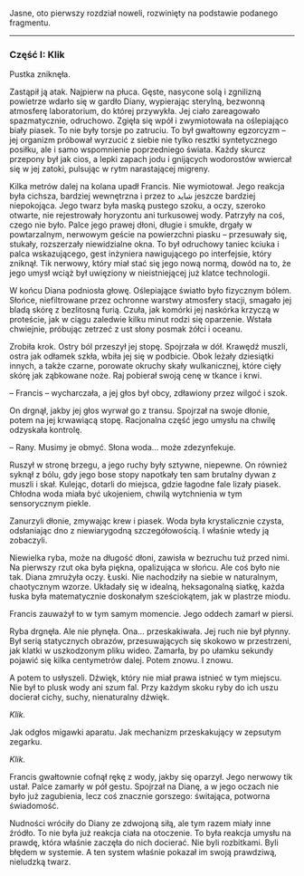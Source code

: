 Jasne, oto pierwszy rozdział noweli, rozwinięty na podstawie podanego fragmentu.

---

### **Część I: Klik**

Pustka zniknęła.

Zastąpił ją atak. Najpierw na płuca. Gęste, nasycone solą i zgnilizną powietrze wdarło się w gardło Diany, wypierając sterylną, bezwonną atmosferę laboratorium, do której przywykła. Jej ciało zareagowało spazmatycznie, odruchowo. Zgięła się wpół i zwymiotowała na oślepiająco biały piasek. To nie były torsje po zatruciu. To był gwałtowny egzorcyzm – jej organizm próbował wyrzucić z siebie nie tylko resztki syntetycznego posiłku, ale i samo wspomnienie poprzedniego świata. Każdy skurcz przepony był jak cios, a lepki zapach jodu i gnijących wodorostów wwiercał się w jej zatoki, pulsując w rytm narastającej migreny.

Kilka metrów dalej na kolana upadł Francis. Nie wymiotował. Jego reakcja była cichsza, bardziej wewnętrzna i przez to شاید jeszcze bardziej niepokojąca. Jego twarz była maską pustego szoku, a oczy, szeroko otwarte, nie rejestrowały horyzontu ani turkusowej wody. Patrzyły na coś, czego nie było. Palce jego prawej dłoni, długie i smukłe, drgały w powtarzalnym, nerwowym geście na powierzchni piasku – przesuwały się, stukały, rozszerzały niewidzialne okna. To był odruchowy taniec kciuka i palca wskazującego, gest inżyniera nawigującego po interfejsie, który zniknął. Tik nerwowy, który miał stać się jego nową normą, dowód na to, że jego umysł wciąż był uwięziony w nieistniejącej już klatce technologii.

W końcu Diana podniosła głowę. Oślepiające światło było fizycznym bólem. Słońce, niefiltrowane przez ochronne warstwy atmosfery stacji, smagało jej bladą skórę z bezlitosną furią. Czuła, jak komórki jej naskórka krzyczą w proteście, jak w ciągu zaledwie kilku minut rodzi się oparzenie. Wstała chwiejnie, próbując zetrzeć z ust słony posmak żółci i oceanu.

Zrobiła krok. Ostry ból przeszył jej stopę. Spojrzała w dół. Krawędź muszli, ostra jak odłamek szkła, wbiła jej się w podbicie. Obok leżały dziesiątki innych, a także czarne, porowate okruchy skały wulkanicznej, które cięły skórę jak ząbkowane noże. Raj pobierał swoją cenę w tkance i krwi.

– Francis – wycharczała, a jej głos był obcy, zdławiony przez wilgoć i szok.

On drgnął, jakby jej głos wyrwał go z transu. Spojrzał na swoje dłonie, potem na jej krwawiącą stopę. Racjonalna część jego umysłu na chwilę odzyskała kontrolę.

– Rany. Musimy je obmyć. Słona woda… może zdezynfekuje.

Ruszył w stronę brzegu, a jego ruchy były sztywne, niepewne. On również syknął z bólu, gdy jego bose stopy napotkały ten sam brutalny dywan z muszli i skał. Kulejąc, dotarli do miejsca, gdzie łagodne fale lizały piasek. Chłodna woda miała być ukojeniem, chwilą wytchnienia w tym sensorycznym piekle.

Zanurzyli dłonie, zmywając krew i piasek. Woda była krystalicznie czysta, odsłaniając dno z niewiarygodną szczegółowością. I właśnie wtedy ją zobaczyli.

Niewielka ryba, może na długość dłoni, zawisła w bezruchu tuż przed nimi. Na pierwszy rzut oka była piękna, opalizująca w słońcu. Ale coś było nie tak. Diana zmrużyła oczy. Łuski. Nie nachodziły na siebie w naturalnym, chaotycznym wzorze. Układały się w idealną, heksagonalną siatkę, każda łuska była matematycznie doskonałym sześciokątem, jak w plastrze miodu.

Francis zauważył to w tym samym momencie. Jego oddech zamarł w piersi.

Ryba drgnęła. Ale nie płynęła. Ona… przeskakiwała. Jej ruch nie był płynny. Był serią statycznych obrazów, przesuwających się skokowo w przestrzeni, jak klatki w uszkodzonym pliku wideo. Zamarła, by po ułamku sekundy pojawić się kilka centymetrów dalej. Potem znowu. I znowu.

A potem to usłyszeli. Dźwięk, który nie miał prawa istnieć w tym miejscu. Nie był to plusk wody ani szum fal. Przy każdym skoku ryby do ich uszu docierał cichy, suchy, nienaturalny dźwięk.

*Klik.*

Jak odgłos migawki aparatu. Jak mechanizm przeskakujący w zepsutym zegarku.

*Klik.*

Francis gwałtownie cofnął rękę z wody, jakby się oparzył. Jego nerwowy tik ustał. Palce zamarły w pół gestu. Spojrzał na Dianę, a w jego oczach nie było już zagubienia, lecz coś znacznie gorszego: świtająca, potworna świadomość.

Nudności wróciły do Diany ze zdwojoną siłą, ale tym razem miały inne źródło. To nie była już reakcja ciała na otoczenie. To była reakcja umysłu na prawdę, która właśnie zaczęła do nich docierać. Nie byli rozbitkami. Byli błędem w systemie. A ten system właśnie pokazał im swoją prawdziwą, nieludzką twarz.
